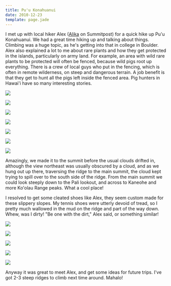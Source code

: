 ```yaml
---
title: Pu'u Konahuanui
date: 2010-12-23
template: page.jade
---
```


I met up with local hiker Alex ([Alika](http://www.summitpost.org/users/alika/58229) on
Summitpost) for a quick hike up Pu'u Konahuanui. We had a great time hiking
up and talking about things. Climbing was a huge topic, as he's getting
into that in college in Boulder. Alex also explained a lot to me about
rare plants and how they get protected in the islands, particularly on
army land. For example, an area with wild rare plants to be protected will
often be fenced, because wild pigs root up everything. There is a crew
of local guys who put in the fencing, which is often in remote wilderness,
on steep and dangerous terrain. A job benefit is that they get to hunt
all the pigs left inside the fenced area. Pig hunters in Hawai'i have so
many interesting stories.
  
  
[![](http://farm6.static.flickr.com/5044/5288120489_e5e274d49b.jpg)](http://www.flickr.com/photos/ripsawridge/5288120489/)
  
[![](http://farm6.static.flickr.com/5166/5288724330_c09c2b8ccd.jpg)](http://www.flickr.com/photos/ripsawridge/5288724330/)
  
[![](http://farm6.static.flickr.com/5088/5288123151_eabd8c4a53.jpg)](http://www.flickr.com/photos/ripsawridge/5288123151/)
  
[![](http://farm6.static.flickr.com/5002/5288727068_5bf9274196.jpg)](http://www.flickr.com/photos/ripsawridge/5288727068/)
  
[![](http://farm6.static.flickr.com/5049/5288125261_de61c8ccfe.jpg)](http://www.flickr.com/photos/ripsawridge/5288125261/)
  
[![](http://farm6.static.flickr.com/5006/5288126357_ea3be56d34.jpg)](http://www.flickr.com/photos/ripsawridge/5288126357/)
  
[![](http://farm6.static.flickr.com/5048/5288127011_10e0ed786d.jpg)](http://www.flickr.com/photos/ripsawridge/5288127011/)
  
  
Amazingly, we made it to the summit before the usual clouds drifted in,
although the view northeast was usually obscured by a cloud, and as we
hung out up there, traversing the ridge to the main summit, the cloud kept
trying to spill over to the south side of the ridge. From the main summit
we could look steeply down to the Pali lookout, and across to Kaneohe and
more Ko'olau Range peaks. What a cool place!
  
  
I resolved to get some cleated shoes like Alex, they seem custom made
for these slippery slopes. My tennis shoes were utterly devoid of tread,
so I pretty much wallowed in the mud on the ridge and part of the way down.
Whew, was I dirty! "Be one with the dirt," Alex said, or something similar!
  
  
  
[![](http://farm6.static.flickr.com/5247/5288132597_513e4a1197.jpg)](http://www.flickr.com/photos/ripsawridge/5288132597/)
  
[![](http://farm6.static.flickr.com/5125/5288133597_256c2da4f0.jpg)](http://www.flickr.com/photos/ripsawridge/5288133597/)
  
[![](http://farm6.static.flickr.com/5207/5288737602_36de11db23.jpg)](http://www.flickr.com/photos/ripsawridge/5288737602/)
  
[![](http://farm6.static.flickr.com/5047/5288739990_86c21a947b.jpg)](http://www.flickr.com/photos/ripsawridge/5288739990/)
  
[![](http://farm6.static.flickr.com/5209/5288139357_bc7567c6e2.jpg)](http://www.flickr.com/photos/ripsawridge/5288139357/)
  
  
  
Anyway it was great to meet Alex, and get some ideas for future trips.
I've got 2-3 steep ridges to climb next time around. Mahalo!
